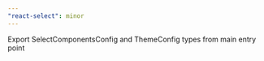 ```yaml
---
"react-select": minor
---
```


Export SelectComponentsConfig and ThemeConfig types from main entry point
